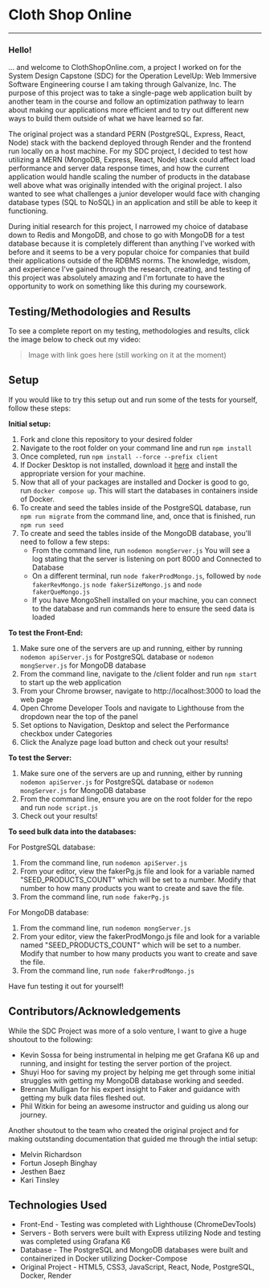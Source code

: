 # Cloth Shop Online
---

### Hello!
... and welcome to ClothShopOnline.com, a project I worked on for the System Design Capstone (SDC) for the Operation LevelUp: Web Immersive Software Engineering course I am taking through Galvanize, Inc. The purpose of this project was to take a single-page web application built by another team in the course and follow an optimization pathway to learn about making our applications more efficient and to try out different new ways to build them outside of what we have learned so far.

The original project was a standard PERN (PostgreSQL, Express, React, Node) stack with the backend deployed through Render and the frontend run locally on a host machine. For my SDC project, I decided to test how utilizing a MERN (MongoDB, Express, React, Node) stack could affect load performance and server data response times, and how the current application would handle scaling the number of products in the database well above what was originally intended with the original project. I also wanted to see what challenges a junior developer would face with changing database types (SQL to NoSQL) in an application and still be able to keep it functioning.

During initial research for this project, I narrowed my choice of database down to Redis and MongoDB, and chose to go with MongoDB for a test database because it is completely different than anything I've worked with before and it seems to be a very popular choice for companies that build their applications outside of the RDBMS norms. The knowledge, wisdom, and experience I've gained through the research, creating, and testing of this project was absolutely amazing and I'm fortunate to have the opportunity to work on something like this during my coursework.

## Testing/Methodologies and Results

To see a complete report on my testing, methodologies and results, click the image below to check out my video:

> Image with link goes here (still working on it at the moment)

## Setup

If you would like to try this setup out and run some of the tests for yourself, follow these steps:

**Initial setup:**
1. Fork and clone this repository to your desired folder
2. Navigate to the root folder on your command line and run `npm install`
3. Once completed, run `npm install --force --prefix client`
4. If Docker Desktop is not installed, download it [here](https://www.docker.com/products/docker-desktop/) and install the appropriate version for your machine.
5. Now that all of your packages are installed and Docker is good to go, run `docker compose up`. This will start the databases in containers inside of Docker.
6. To create and seed the tables inside of the PostgreSQL database, run `npm run migrate` from the command line, and, once that is finished, run `npm run seed`
7. To create and seed the tables inside of the MongoDB database, you'll need to follow a few steps:
    - From the command line, run `nodemon mongServer.js` You will see a log stating that the server is listening on port 8000 and Connected to Database
    - On a different terminal, run `node fakerProdMongo.js`, followed by `node fakerRevMongo.js` `node fakerSizeMongo.js` and `node fakerQueMongo.js`
    - If you have MongoShell installed on your machine, you can connect to the database and run commands here to ensure the seed data is loaded
    
**To test the Front-End:**
1. Make sure one of the servers are up and running, either by running `nodemon apiServer.js` for PostgreSQL database or `nodemon mongServer.js` for MongoDB database
2. From the command line, navigate to the /client folder and run `npm start` to start up the web application
3. From your Chrome browser, navigate to http://localhost:3000 to load the web page
4. Open Chrome Developer Tools and navigate to Lighthouse from the dropdown near the top of the panel
5. Set options to Navigation, Desktop and select the Performance checkbox under Categories
6. Click the Analyze page load button and check out your results!

**To test the Server:**
1. Make sure one of the servers are up and running, either by running `nodemon apiServer.js` for PostgreSQL database or `nodemon mongServer.js` for MongoDB database
2. From the command line, ensure you are on the root folder for the repo and run `node script.js`
3. Check out your results!
    
**To seed bulk data into the databases:**

For PostgreSQL database:
1. From the command line, run `nodemon apiServer.js`
2. From your editor, view the fakerPg.js file and look for a variable named "SEED_PRODUCTS_COUNT" which will be set to a number. Modify that number to how many products you want to create and save the file.
3. From the command line, run `node fakerPg.js`

For MongoDB database:
1. From the command line, run `nodemon mongServer.js`
2. From your editor, view the fakerProdMongo.js file and look for a variable named "SEED_PRODUCTS_COUNT" which will be set to a number. Modify that number to how many products you want to create and save the file.
3. From the command line, run `node fakerProdMongo.js`
    
Have fun testing it out for yourself!


## Contributors/Acknowledgements

While the SDC Project was more of a solo venture, I want to give a huge shoutout to the following:

- Kevin Sossa for being instrumental in helping me get Grafana K6 up and running, and insight for testing the server portion of the project.
- Shuyi Hoo for saving my project by helping me get through some initial struggles with getting my MongoDB database working and seeded.
- Brennan Mulligan for his expert insight to Faker and guidance with getting my bulk data files fleshed out.
- Phil Witkin for being an awesome instructor and guiding us along our journey.

Another shoutout to the team who created the original project and for making outstanding documentation that guided me through the intial setup:
- Melvin Richardson
- Fortun Joseph Binghay
- Jesthen Baez
- Kari Tinsley


## Technologies Used

- Front-End - Testing was completed with Lighthouse (ChromeDevTools)
- Servers - Both servers were built with Express utilizing Node and testing was completed using Grafana K6
- Database - The PostgreSQL and MongoDB databases were built and containerized in Docker utilizing Docker-Compose
- Original Project - HTML5, CSS3, JavaScript, React, Node, PostgreSQL, Docker, Render



